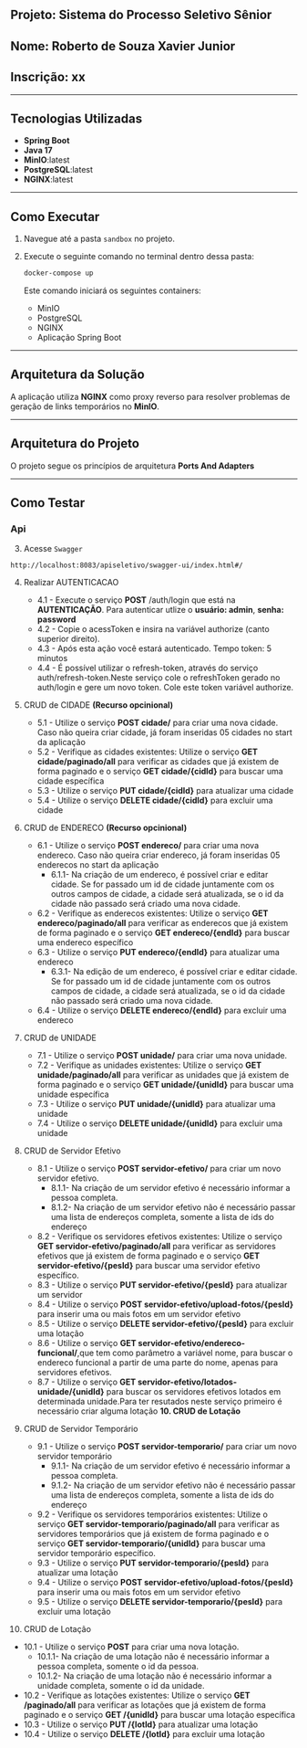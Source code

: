 ## Projeto: Sistema do Processo Seletivo Sênior

## Nome: Roberto de Souza Xavier Junior
## Inscrição: xx

---

## Tecnologias Utilizadas

- **Spring Boot**
- **Java 17**
- **MinIO**:latest
- **PostgreSQL**:latest
- **NGINX**:latest

---

## Como Executar

1. Navegue até a pasta `sandbox` no projeto.
2. Execute o seguinte comando no terminal dentro dessa pasta:

   ```bash
   docker-compose up
   ```

   Este comando iniciará os seguintes containers:
   - MinIO
   - PostgreSQL
   - NGINX
   - Aplicação Spring Boot

---

## Arquitetura da Solução

A aplicação utiliza **NGINX** como proxy reverso para resolver problemas de geração de links temporários no **MinIO**. 

---

## Arquitetura do Projeto

O projeto segue os princípios de arquitetura **Ports And Adapters**


---
## Como Testar

### Api

3. Acesse  `Swagger `

```shellscript
http://localhost:8083/apiseletivo/swagger-ui/index.html#/
```
4. Realizar AUTENTICACAO
   - 4.1 - Execute o serviço **POST** /auth/login que está na **AUTENTICAÇÃO**. Para autenticar utlize o **usuário: admin**, **senha: password**
   - 4.2 - Copie o acessToken e insira na variável authorize (canto superior direito).
   - 4.3 - Após esta ação você estará autenticado. Tempo token: 5 minutos
   - 4.4 - É possível utilizar o refresh-token, através do serviço auth/refresh-token.Neste serviço cole o refreshToken gerado no auth/login e gere um novo token. Cole este token variável authorize.
   
5. CRUD de CIDADE **(Recurso opcinional)**
   - 5.1 - Utilize o serviço **POST cidade/** para criar uma nova cidade. Caso não queira criar cidade, já foram inseridas 05 cidades no start da aplicação
   - 5.2 - Verifique as cidades existentes: Utilize o serviço **GET cidade/paginado/all** para verificar as cidades que já existem de forma paginado e o serviço **GET cidade/{cidId}** para buscar uma cidade específica
   - 5.3 - Utilize o serviço **PUT cidade/{cidId}** para atualizar uma cidade
   - 5.4 - Utilize o serviço **DELETE cidade/{cidId}** para excluir uma cidade
   
6. CRUD de ENDERECO **(Recurso opcinional)**
   - 6.1 - Utilize o serviço **POST endereco/** para criar uma nova endereco. Caso não queira criar endereco, já foram inseridas 05 enderecos no start da aplicação
        - 6.1.1- Na criação de um endereco, é possível criar e editar cidade. Se for passado um id de cidade juntamente com os outros campos de cidade, a cidade será atualizada, se o id da cidade não passado será criado uma nova cidade.
   - 6.2 - Verifique as enderecos existentes: Utilize o serviço **GET endereco/paginado/all** para verificar as enderecos que já existem de forma paginado e o serviço **GET endereco/{endId}** para buscar uma endereco específico
   - 6.3 - Utilize o serviço **PUT endereco/{endId}** para atualizar uma endereco
        - 6.3.1- Na edição de um endereco, é possível criar e editar cidade. Se for passado um id de cidade juntamente com os outros campos de cidade, a cidade será atualizada, se o id da cidade não passado será criado uma nova cidade.
   - 6.4 - Utilize o serviço **DELETE endereco/{endId}** para excluir uma endereco
   

7. CRUD de UNIDADE
   - 7.1 - Utilize o serviço **POST unidade/** para criar uma nova unidade.
   - 7.2 - Verifique as unidades existentes: Utilize o serviço **GET unidade/paginado/all** para verificar as unidades que já existem de forma paginado e o serviço **GET unidade/{unidId}** para buscar uma unidade específica
   - 7.3 - Utilize o serviço **PUT unidade/{unidId}** para atualizar uma unidade
   - 7.4 - Utilize o serviço **DELETE unidade/{unidId}** para excluir uma unidade
     
8. CRUD de Servidor Efetivo
   - 8.1 - Utilize o serviço **POST servidor-efetivo/** para criar um novo servidor efetivo.
        - 8.1.1- Na criação de um servidor efetivo é necessário informar a pessoa completa.
        - 8.1.2- Na criação de um servidor efetivo não é necessário passar uma lista de endereços completa, somente a lista de ids do endereço
   - 8.2 - Verifique os servidores efetivos existentes: Utilize o serviço **GET servidor-efetivo/paginado/all** para verificar as servidores efetivos que já existem de forma paginado e o serviço **GET servidor-efetivo/{pesId}** para buscar uma servidor efetivo específico.
   - 8.3 - Utilize o serviço **PUT servidor-efetivo/{pesId}** para atualizar um servidor
   - 8.4 - Utilize o serviço **POST servidor-efetivo/upload-fotos/{pesId}** para inserir uma ou mais fotos em um servidor efetivo
   - 8.5 - Utilize o serviço **DELETE servidor-efetivo/{pesId}** para excluir uma lotação
   - 8.6 - Utilize o serviço **GET servidor-efetivo/endereco-funcional/**,que tem como parâmetro a variável nome, para buscar o endereco funcional a partir de uma parte do nome, apenas para servidores efetivos.
   - 8.7 - Utilize o serviço **GET servidor-efetivo/lotados-unidade/{unidId}** para buscar os servidores efetivos lotados em determinada unidade.Para ter resutados neste serviço primeiro é necessário criar alguma lotação **10. CRUD de Lotação**
  
9. CRUD de Servidor Temporário
   - 9.1 - Utilize o serviço **POST servidor-temporario/** para criar um novo servidor temporário
        - 9.1.1- Na criação de um servidor efetivo é necessário informar a pessoa completa.
        - 9.1.2- Na criação de um servidor efetivo não é necessário passar uma lista de endereços completa, somente a lista de ids do endereço
   - 9.2 - Verifique os servidores temporários existentes: Utilize o serviço **GET servidor-temporario/paginado/all** para verificar as servidores temporários que já existem de forma paginado e o serviço **GET servidor-temporario/{unidId}** para buscar uma servidor temporário específico.
   - 9.3 - Utilize o serviço **PUT servidor-temporario/{pesId}** para atualizar uma lotação
   - 9.4 - Utilize o serviço **POST servidor-efetivo/upload-fotos/{pesId}** para inserir uma ou mais fotos em um servidor efetivo
   - 9.5 -  Utilize o serviço **DELETE servidor-temporario/{pesId}** para excluir uma lotação
     
10. CRUD de Lotação
   - 10.1 - Utilize o serviço **POST** para criar uma nova lotação.
        - 10.1.1- Na criação de uma lotação não é necessário informar a pessoa completa, somente o id da pessoa.
        - 10.1.2- Na criação de uma lotação não é necessário informar a unidade completa, somente o id da unidade.
   - 10.2 - Verifique as lotações existentes: Utilize o serviço **GET /paginado/all** para verificar as lotações que já existem de forma paginado e o serviço **GET /{unidId}** para buscar uma lotação específica
   - 10.3 - Utilize o serviço **PUT /{lotId}** para atualizar uma lotação
   - 10.4 - Utilize o serviço **DELETE /{lotId}** para excluir uma lotação



